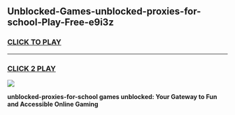 
## Unblocked-Games-unblocked-proxies-for-school-Play-Free-e9i3z
<h3>
<a href="https://premium76.site?title=unblocked-proxies-for-school&ref=10A">CLICK TO PLAY</a></h3>
<hr>

<h3>
<a href="https://premium76.site?title=unblocked-proxies-for-school&ref=10A">CLICK 2 PLAY</a>
  
</h3>

<a href="https://premium76.site?title=unblocked-proxies-for-school&ref=10A"><img src="https://clearcache.store/games.png"></a>


**unblocked-proxies-for-school games unblocked: Your Gateway to Fun and Accessible Online Gaming**
